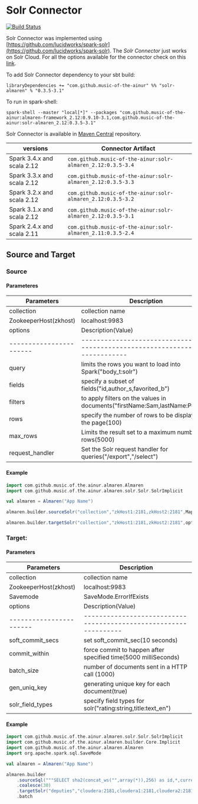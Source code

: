 # Solr Connector

[![Build Status](https://github.com/music-of-the-ainur/solr.almaren/actions/workflows/solr-almaren-githubactions.yml/badge.svg)](https://github.com/music-of-the-ainur/solr.almaren/actions/workflows/solr-almaren-githubactions.yml)

Solr Connector was implemented using [https://github.com/lucidworks/spark-solr](https://github.com/lucidworks/spark-solr). The *Solr Connector* just works on Solr Cloud.
For all the options available for the connector check on this [link](https://github.com/lucidworks/spark-solr#configuration-and-tuning).

To add Solr Connector dependency to your sbt build:

```
libraryDependencies += "com.github.music-of-the-ainur" %% "solr-almaren" % "0.3.5-3.1"
```

To run in spark-shell:

```
spark-shell --master "local[*]" --packages "com.github.music-of-the-ainur:almaren-framework_2.12:0.9.10-3.1,com.github.music-of-the-ainur:solr-almaren_2.12:0.3.5-3.1"
```

Solr Connector is available in [Maven Central](https://mvnrepository.com/artifact/com.github.music-of-the-ainur)
repository. 

| versions                   | Connector Artifact                                          |
|----------------------------|-------------------------------------------------------------|
| Spark 3.4.x and scala 2.12 | `com.github.music-of-the-ainur:solr-almaren_2.12:0.3.5-3.4` |
| Spark 3.3.x and scala 2.12 | `com.github.music-of-the-ainur:solr-almaren_2.12:0.3.5-3.3` |
| Spark 3.2.x and scala 2.12 | `com.github.music-of-the-ainur:solr-almaren_2.12:0.3.5-3.2` |
| Spark 3.1.x and scala 2.12 | `com.github.music-of-the-ainur:solr-almaren_2.12:0.3.5-3.1` |
| Spark 2.4.x and scala 2.11 | `com.github.music-of-the-ainur:solr-almaren_2.11:0.3.5-2.4` |


## Source and Target

### Source 
#### Parameteres

| Parameters            | Description                                                                  |
|-----------------------|------------------------------------------------------------------------------|
| collection            | collection name                                                              |
| ZookeeperHost(zkhost) | localhost:9983                                                               |
| options               | Description(Value)                                                           |
|-----------------------|------------------------------------------------------------------------------|
| query                 | limits the rows you want to load into Spark("body_t:solr")                   |
| fields                | specify a subset of fields("id,author_s,favorited_b")                        |
| filters               | to apply filters on the values in documents("firstName:Sam,lastName:Powell") |
| rows                  | specify the number of rows to be displayed on the page(100)                  |
| max_rows              | Limits the result set to a maximum number of rows(5000)                      |
| request_handler       | Set the Solr request handler for queries("/export","/select")                |
#### Example


```scala
import com.github.music.of.the.ainur.almaren.Almaren
import com.github.music.of.the.ainur.almaren.solr.Solr.SolrImplicit

val almaren = Almaren("App Name")

almaren.builder.sourceSolr("collection","zkHost1:2181,zkHost2:2181",Map("field_names" -> "first_name,last_name","rows" -> 100))

almaren.builder.targetSolr("collection","zkHost1:2181,zkHost2:2181",options)

```



### Target:
#### Parameters

| Parameters            | Description                                                    |
|-----------------------|----------------------------------------------------------------|
| collection            | collection name                                                |
| ZookeeperHost(zkhost) | localhost:9983                                                 |
| Savemode              | SaveMode.ErrorIfExists                                         |
| options               | Description(Value)                                             |
|-----------------------|----------------------------------------------------------------|
| soft_commit_secs      | set soft_commit_sec(10 seconds)                                |
| commit_within         | force commit to happen after specified time(5000 milliSeconds) |
| batch_size            | number of documents sent in a HTTP call (1000)                 |
| gen_uniq_key          | generating unique key for each document(true)                  |
| solr_field_types      | specify field types for solr("rating:string,title:text_en")    |

#### Example

```scala
import com.github.music.of.the.ainur.almaren.solr.Solr.SolrImplicit
import com.github.music.of.the.ainur.almaren.builder.Core.Implicit
import com.github.music.of.the.ainur.almaren.Almaren
import org.apache.spark.sql.SaveMode

val almaren = Almaren("App Name")

almaren.builder
    .sourceSql("""SELECT sha2(concat_ws("",array(*)),256) as id,*,current_timestamp from deputies""")
    .coalesce(30)
    .targetSolr("deputies","cloudera:2181,cloudera1:2181,cloudera2:2181/solr",Map("batch_size" -> "100000","commit_within" -> "10000"),SaveMode.Overwrite)
    .batch
```

